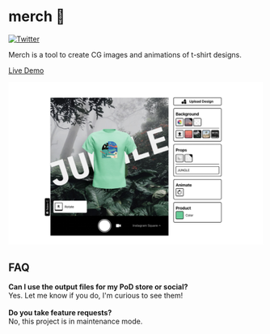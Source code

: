 # merch :shirt:

[![Twitter](https://img.shields.io/twitter/url?url=https%3A%2F%2Fgithub.com%2Fmaxibenner%2Fmerch)](https://twitter.com/intent/tweet?text=Wow:&url=https%3A%2F%2Fgithub.com%2Fmaxibenner%2Fmerch)

Merch is a tool to create CG images and animations of t-shirt designs.


[Live Demo](https://merch.fotura.co)

<img src="./readme_preview.jpg">

## FAQ

**Can I use the output files for my PoD store or social?**
<br />
Yes. Let me know if you do, I'm curious to see them!
<br />
<br />
**Do you take feature requests?**
<br />
No, this project is in maintenance mode.
